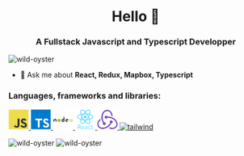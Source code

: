 <h1 align="center">Hello 👋</h1>
<h3 align="center">A Fullstack Javascript and Typescript Developper</h3>

<p align="left">
  <img
    src="https://komarev.com/ghpvc/?username=wild-oyster&label=Profile%20views&color=0e75b6&style=flat"
    alt="wild-oyster"
  />
</p>

- 💬 Ask me about **React, Redux, Mapbox, Typescript**

<h3 align="left">Languages, frameworks and libraries:</h3>
<p align="left">
  <a
    href="https://developer.mozilla.org/en-US/docs/Web/JavaScript"
    target="_blank"
    rel="noreferrer"
  >
    <img
      src="https://raw.githubusercontent.com/devicons/devicon/master/icons/javascript/javascript-original.svg"
      alt="javascript"
      width="40"
      height="40"
    />
  </a>
  <a href="https://www.typescriptlang.org/" target="_blank" rel="noreferrer">
    <img
      src="https://raw.githubusercontent.com/devicons/devicon/master/icons/typescript/typescript-original.svg"
      alt="typescript"
      width="40"
      height="40"
    />
  </a>
  <a href="https://nodejs.org" target="_blank" rel="noreferrer">
    <img
      src="https://raw.githubusercontent.com/devicons/devicon/master/icons/nodejs/nodejs-original-wordmark.svg"
      alt="nodejs"
      width="40"
      height="40"
    />
  </a>
  <a href="https://reactjs.org/" target="_blank" rel="noreferrer">
    <img
      src="https://raw.githubusercontent.com/devicons/devicon/master/icons/react/react-original-wordmark.svg"
      alt="react"
      width="40"
      height="40"
    />
  </a>
  <a href="https://redux.js.org" target="_blank" rel="noreferrer">
    <img
      src="https://raw.githubusercontent.com/devicons/devicon/master/icons/redux/redux-original.svg"
      alt="redux"
      width="40"
      height="40"
    />
  </a>
  <a href="https://tailwindcss.com/" target="_blank" rel="noreferrer">
    <img
      src="https://www.vectorlogo.zone/logos/tailwindcss/tailwindcss-icon.svg"
      alt="tailwind"
      width="40"
      height="40"
    />
  </a>
</p>

<img
  align="center"
  src="https://github-readme-stats.vercel.app/api?username=wild-oyster&show_icons=true&locale=en"
  alt="wild-oyster"
/>
<img
  align="center"
  src="https://github-readme-stats.vercel.app/api/top-langs?username=wild-oyster&show_icons=true&locale=en&layout=compact"
  alt="wild-oyster"
/>
